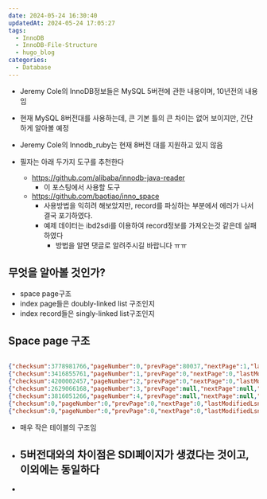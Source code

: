 ```yaml
---
date: 2024-05-24 16:30:40
updatedAt: 2024-05-24 17:05:27
tags:
  - InnoDB
  - InnoDB-File-Structure
  - hugo_blog
categories:
  - Database
---
```

- Jeremy Cole의 InnoDB정보들은 MySQL 5버전에 관한 내용이며, 10년전의 내용임
- 현재 MySQL 8버전대를 사용하는데, 큰 기본 틀의 큰 차이는 없어 보이지만, 간단하게 알아볼 예정

- Jeremy Cole의 Innodb_ruby는 현재 8버전 대를 지원하고 있지 않음
- 필자는 아래 두가지 도구를 추천한다
	- https://github.com/alibaba/innodb-java-reader
		- 이 포스팅에서 사용할 도구
	- https://github.com/baotiao/inno_space
		- 사용방법을 익히려 해보았지만, record를 파싱하는 부분에서 에러가 나서 결국 포기하였다.
		- 예제 데이터는 ibd2sdi를 이용하여 record정보를 가져오는것 같은데 실패하였다
			- 방법을 알면 댓글로 알려주시길 바랍니다 ㅠㅠ

## 무엇을 알아볼 것인가?
- space page구조
- index page들은 doubly-linked list 구조인지
- index record들은 singly-linked list구조인지

## Space page 구조
```json

{"checksum":3778981766,"pageNumber":0,"prevPage":80037,"nextPage":1,"lastModifiedLsn":403626824,"pageType":"FILE_SPACE_HEADER","flushLsn":0,"spaceId":13}
{"checksum":3416855761,"pageNumber":1,"prevPage":0,"nextPage":0,"lastModifiedLsn":403623384,"pageType":"IBUF_BITMAP","flushLsn":0,"spaceId":13}
{"checksum":4200002457,"pageNumber":2,"prevPage":0,"nextPage":0,"lastModifiedLsn":403626824,"pageType":"INODE","flushLsn":0,"spaceId":13}
{"checksum":2629066168,"pageNumber":3,"prevPage":null,"nextPage":null,"lastModifiedLsn":403655232,"pageType":"SDI","flushLsn":0,"spaceId":13}
{"checksum":3816051266,"pageNumber":4,"prevPage":null,"nextPage":null,"lastModifiedLsn":403629472,"pageType":"INDEX","flushLsn":0,"spaceId":13}
{"checksum":0,"pageNumber":0,"prevPage":0,"nextPage":0,"lastModifiedLsn":0,"pageType":"ALLOCATED","flushLsn":0,"spaceId":0}
{"checksum":0,"pageNumber":0,"prevPage":0,"nextPage":0,"lastModifiedLsn":0,"pageType":"ALLOCATED","flushLsn":0,"spaceId":0}
```
- 매우 작은 테이블의 구조임
- 5버전대와의 차이점은 SDI페이지가 생겼다는 것이고, 이외에는 동일하다
	- 
- 